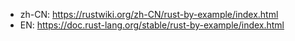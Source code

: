 * zh-CN: https://rustwiki.org/zh-CN/rust-by-example/index.html
* EN: https://doc.rust-lang.org/stable/rust-by-example/index.html